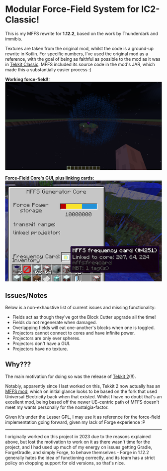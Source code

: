 # Modular Force-Field System for IC2-Classic!

This is my MFFS rewrite for **1.12.2**, based on the work by Thunderdark and immibis.

Textures are taken from the original mod, whilst the code is a ground-up rewrite in Kotlin. For specific numbers, I've
used the original mod as a reference, with the goal of being as faithful as possible to the mod as it was in
[Tekkit Classic](https://www.technicpack.net/modpack/tekkit.552560). MFFS included its source code in the mod's JAR, 
which made this a substantially easier process :)

**Working force-field!:**
![force-field-test.png](docs/force-field-test.png)

**Force-Field Core's GUI, plus linking cards:**
![core-gui.png](docs/core-gui.png)

## Issues/Notes

Below is a non-exhaustive list of current issues and missing functionality: 

- Fields act as though they've got the Block Cutter upgrade all the time!
- Fields do not regenerate when damaged.
- Overlapping fields will eat one-another's blocks when one is toggled.
- Projectors cannot connect to cores and have infinite power.
- Projectors are only ever spheres.
- Projectors don't have a GUI.
- Projectors have no texture. 

## Why???

The main motivation for doing so was the release of [Tekkit 2](https://www.technicpack.net/modpack/tekkit-2.1935271)(!!).

Notably, apparently since I last worked on this,
Tekkit 2 now actually has an [MFFS mod](https://github.com/ACGaming/modularforcefieldsystem/tree/1.12), which on initial
glance looks to be based on the fork that used Universal Electricity back when that existed. Whilst I have no doubt
that's an excellent mod, being based off the newer UE-centric path of MFFS doesn't meet my wants personally for the
nostalgia-factor.

Given it's under the Lesser GPL, I may use it as reference for the force-field implementation going forward, given my
lack of Forge experience :P

---

I originally worked on this project in 2023 due to the reasons explained above, but lost the motivation to work on it as
there wasn't time for the project, and I had used up much of my energy on issues getting Gradle, ForgeGradle, and simply
Forge, to behave themselves - Forge in 1.12.2 generally hates the idea of functioning correctly, and its team has a
strict policy on dropping support for old versions, so that's nice.
